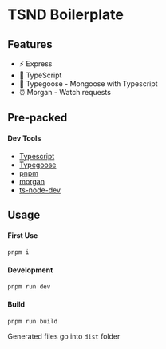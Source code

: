 
# TSND Boilerplate
## Features

- ⚡️ Express
- 🦾 TypeScript
- 📃 Typegoose - Mongoose with Typescript
- ⏰ Morgan - Watch requests


## Pre-packed

#### Dev Tools
- [Typescript](https://www.typescriptlang.org/)
- [Typegoose](https://typegoose.github.io/typegoose/)
- [pnpm](https://pnpm.js.org/)
- [morgan](https://github.com/expressjs/morgan)
- [ts-node-dev](https://github.com/wclr/ts-node-dev)


## Usage

#### First Use
```node
pnpm i
```

#### Development
```node
pnpm run dev
```

#### Build
```node
pnpm run build
```
Generated files go into ```dist``` folder
